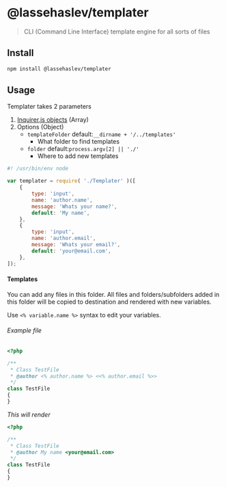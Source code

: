 # @lassehaslev/templater
> CLI (Command Line Interface) template engine for all sorts of files

## Install
```bash
npm install @lassehaslev/templater
```

## Usage
Templater takes 2 parameters
1. [Inquirer.js objects](https://github.com/sboudrias/Inquirer.js#objects) (Array)
2. Options (Object)
    - ```templateFolder``` default:```__dirname + '/../templates'```
        - What folder to find templates
    - ```folder``` default:```process.argv[2] || './'```
        - Where to add new templates

```js
#! /usr/bin/env node

var templater = require( './Templater' )([
    {
        type: 'input',
        name: 'author.name',
        message: 'Whats your name?',
        default: 'My name',
    },
    {
        type: 'input',
        name: 'author.email',
        message: 'Whats your email?',
        default: 'your@email.com',
    },
]);
```

#### Templates
You can add any files in this folder. All files and folders/subfolders added in this folder will be copied to destination and rendered with new variables.

Use ```<% variable.name %>``` syntax to edit your variables.

###### Example file
```php
<?php

/**
 * Class TestFile
 * @author <% author.name %> <<% author.email %>>
 */
class TestFile
{
}
```

*This will render*
```php
<?php

/**
 * Class TestFile
 * @author My name <your@email.com>
 */
class TestFile
{
}
```
